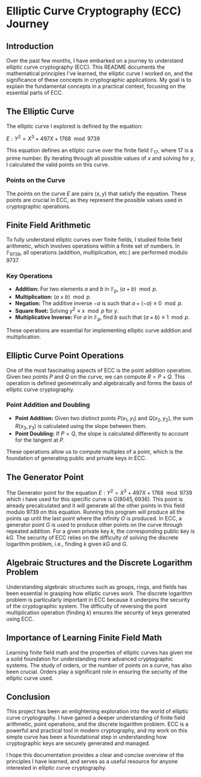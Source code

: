 # Elliptic Curve Cryptography (ECC) Journey

## Introduction

Over the past few months, I have embarked on a journey to understand elliptic curve cryptography (ECC). This README documents the mathematical principles I've learned, the elliptic curve I worked on, and the significance of these concepts in cryptographic applications. My goal is to explain the fundamental concepts in a practical context, focusing on the essential parts of ECC.

## The Elliptic Curve

The elliptic curve I explored is defined by the equation:

$E : Y^2 = X^3 + 497X + 1768 \mod 9739$

This equation defines an elliptic curve over the finite field $\mathbb{F}_{17}$, where 17 is a prime number. By iterating through all possible values of $x$ and solving for $y$, I calculated the valid points on this curve.

### Points on the Curve

The points on the curve $E$ are pairs $(x, y)$ that satisfy the equation. These points are crucial in ECC, as they represent the possible values used in cryptographic operations.

## Finite Field Arithmetic

To fully understand elliptic curves over finite fields, I studied finite field arithmetic, which involves operations within a finite set of numbers. In $\mathbb{F}_{9739}$, all operations (addition, multiplication, etc.) are performed modulo 9737.

### Key Operations

- **Addition:** For two elements $a$ and $b$ in $\mathbb{F}_{p}$, $(a + b) \mod p$.
- **Multiplication:** $(a \times b) \mod p$.
- **Negation:** The additive inverse $-a$ is such that $a + (-a) \equiv 0 \mod p$.
- **Square Root:** Solving $y^2 \equiv x \mod p$ for $y$.
- **Multiplicative Inverse:** For $a$ in $\mathbb{F}_{p}$, find $b$ such that $(a \times b) \equiv 1 \mod p$.

These operations are essential for implementing elliptic curve addition and multiplication.

## Elliptic Curve Point Operations

One of the most fascinating aspects of ECC is the point addition operation. Given two points $P$ and $Q$ on the curve, we can compute $R = P + Q$. This operation is defined geometrically and algebraically and forms the basis of elliptic curve cryptography.

### Point Addition and Doubling

- **Point Addition:** Given two distinct points $P(x_1, y_1)$ and $Q(x_2, y_2)$, the sum $R(x_3, y_3)$ is calculated using the slope between them.
- **Point Doubling:** If $P = Q$, the slope is calculated differently to account for the tangent at $P$.

These operations allow us to compute multiples of a point, which is the foundation of generating public and private keys in ECC.

## The Generator Point

The Generator point for the equation $E : Y^2 = X^3 + 497X + 1768 \mod 9739$ which i have used for this specific curve is $G(8045, 6936)$. This point is already precalculated and it will generate all the other points in this field modulo 9739 on this equation. Running this program will produce all the points up until the last point where the infinity $O$ is produced. In ECC, a generator point $G$ is used to produce other points on the curve through repeated addition. For a given private key $k$, the corresponding public key is $kG$. The security of ECC relies on the difficulty of solving the discrete logarithm problem, i.e., finding $k$ given $kG$ and $G$.

## Algebraic Structures and the Discrete Logarithm Problem

Understanding algebraic structures such as groups, rings, and fields has been essential in grasping how elliptic curves work. The discrete logarithm problem is particularly important in ECC because it underpins the security of the cryptographic system. The difficulty of reversing the point multiplication operation (finding $k$) ensures the security of keys generated using ECC.

## Importance of Learning Finite Field Math

Learning finite field math and the properties of elliptic curves has given me a solid foundation for understanding more advanced cryptographic systems. The study of orders, or the number of points on a curve, has also been crucial. Orders play a significant role in ensuring the security of the elliptic curve used.

## Conclusion

This project has been an enlightening exploration into the world of elliptic curve cryptography. I have gained a deeper understanding of finite field arithmetic, point operations, and the discrete logarithm problem. ECC is a powerful and practical tool in modern cryptography, and my work on this simple curve has been a foundational step in understanding how cryptographic keys are securely generated and managed.

I hope this documentation provides a clear and concise overview of the principles I have learned, and serves as a useful resource for anyone interested in elliptic curve cryptography.